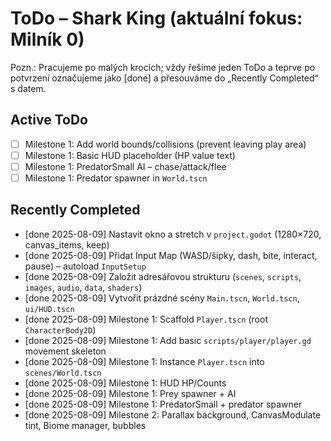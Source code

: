 # ToDo – Shark King (aktuální fokus: Milník 0)

Pozn.: Pracujeme po malých krocích; vždy řešíme jeden ToDo a teprve po potvrzení označujeme jako [done] a přesouváme do „Recently Completed“ s datem.

## Active ToDo
- [ ] Milestone 1: Add world bounds/collisions (prevent leaving play area)
- [ ] Milestone 1: Basic HUD placeholder (HP value text)
- [ ] Milestone 1: PredatorSmall AI – chase/attack/flee
- [ ] Milestone 1: Predator spawner in `World.tscn`

## Recently Completed
- [done 2025-08-09] Nastavit okno a stretch v `project.godot` (1280×720, canvas_items, keep)
- [done 2025-08-09] Přidat Input Map (WASD/šipky, dash, bite, interact, pause) – autoload `InputSetup`
- [done 2025-08-09] Založit adresářovou strukturu (`scenes`, `scripts`, `images`, `audio`, `data`, `shaders`)
- [done 2025-08-09] Vytvořit prázdné scény `Main.tscn`, `World.tscn`, `ui/HUD.tscn`
- [done 2025-08-09] Milestone 1: Scaffold `Player.tscn` (root `CharacterBody2D`)
- [done 2025-08-09] Milestone 1: Add basic `scripts/player/player.gd` movement skeleton
- [done 2025-08-09] Milestone 1: Instance `Player.tscn` into `scenes/World.tscn`
- [done 2025-08-09] Milestone 1: HUD HP/Counts
- [done 2025-08-09] Milestone 1: Prey spawner + AI
- [done 2025-08-09] Milestone 1: PredatorSmall + predator spawner
- [done 2025-08-09] Milestone 2: Parallax background, CanvasModulate tint, Biome manager, bubbles
